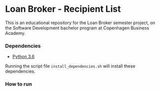 # Loan Broker - Recipient List

This is an educational repository for the Loan Broker semester project, on the Software Development bachelor program at Copenhagen Business Academy.



### Dependencies

- [Python 3.6](https://bitbucket.org/jurko/suds)

Running the script file `install_dependencies.sh` will install these dependencies.



### How to run
